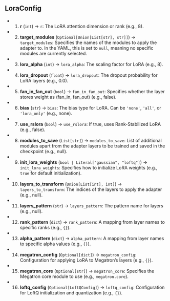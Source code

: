 
## LoraConfig

- 1. **r** (`int`) → `r`: The LoRA attention dimension or rank (e.g., 8).
- 2. **target_modules** (`Optional[Union[List[str], str]]`) → `target_modules`: Specifies the names of the modules to apply the adapter to. In the YAML, this is set to `null`, meaning no specific modules are currently selected.
- 3. **lora_alpha** (`int`) → `lora_alpha`: The scaling factor for LoRA (e.g., 8).
- 4. **lora_dropout** (`float`) → `lora_dropout`: The dropout probability for LoRA layers (e.g., 0.0).
- 5. **fan_in_fan_out** (`bool`) → `fan_in_fan_out`: Specifies whether the layer stores weight as (fan_in, fan_out) (e.g., false).
- 6. **bias** (`str`) → `bias`: The bias type for LoRA. Can be `'none'`, `'all'`, or `'lora_only'` (e.g., none).
- 7. **use_rslora** (`bool`) → `use_rslora`: If true, uses Rank-Stabilized LoRA (e.g., false).
- 8. **modules_to_save** (`List[str]`) → `modules_to_save`: List of additional modules apart from the adapter layers to be trained and saved in the checkpoint (e.g., null).
- 9. **init_lora_weights** (`bool | Literal["gaussian", "loftq"]`) → `init_lora_weights`: Specifies how to initialize LoRA weights (e.g., `true` for default initialization).
- 10. **layers_to_transform** (`Union[List[int], int]`) → `layers_to_transform`: The indices of the layers to apply the adapter (e.g., null).
- 11. **layers_pattern** (`str`) → `layers_pattern`: The pattern name for layers (e.g., null).
- 12. **rank_pattern** (`dict`) → `rank_pattern`: A mapping from layer names to specific ranks (e.g., `{}`).
- 13. **alpha_pattern** (`dict`) → `alpha_pattern`: A mapping from layer names to specific alpha values (e.g., `{}`).
- 14. **megatron_config** (`Optional[dict]`) → `megatron_config`: Configuration for applying LoRA to Megatron’s layers (e.g., `{}`).
- 15. **megatron_core** (`Optional[str]`) → `megatron_core`: Specifies the Megatron core module to use (e.g., `megatron.core`).
- 16. **loftq_config** (`Optional[LoftQConfig]`) → `loftq_config`: Configuration for LoftQ initialization and quantization (e.g., `{}`).



